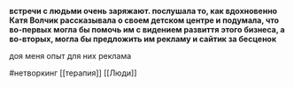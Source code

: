 **встречи с людьми очень заряжают. послушала то, как вдохновенно Катя Волчик рассказывала о своем детском центре и подумала, что во-первых могла бы помочь им с видением развиття этого бизнеса, а во-вторых, могла бы предложить им рекламу и сайтик за бесценок**

  

доя меня опыт для них реклама

  #нетворкинг 
[[терапия]]
[[Люди]]
